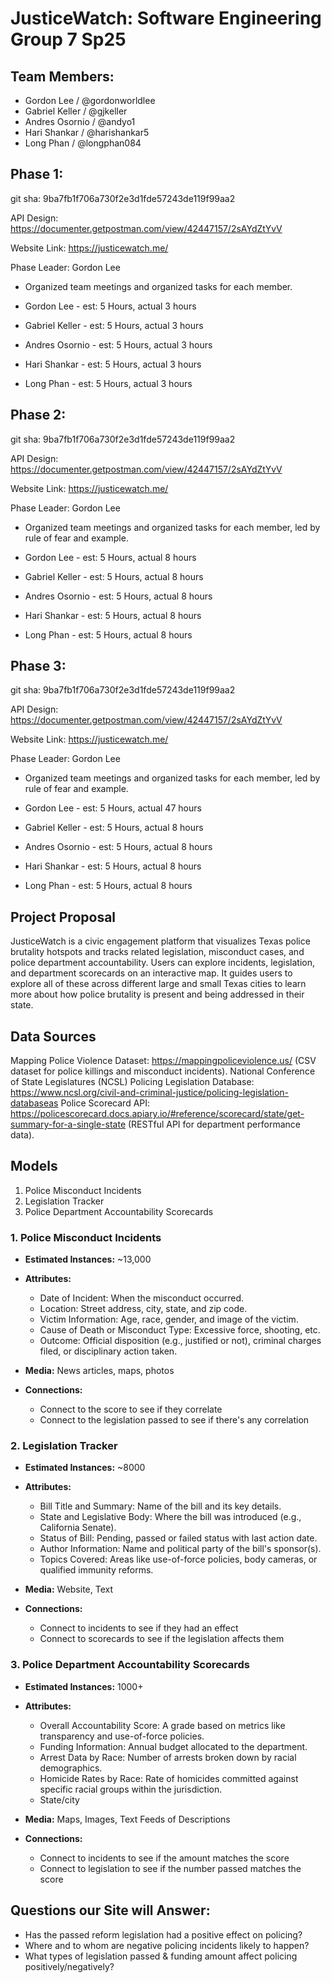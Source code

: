 # JusticeWatch: Software Engineering Group 7 Sp25

## Team Members:

- Gordon Lee / @gordonworldlee
- Gabriel Keller / @gjkeller
- Andres Osornio / @andyo1
- Hari Shankar / @harishankar5
- Long Phan / @longphan084

## Phase 1:

git sha: 9ba7fb1f706a730f2e3d1fde57243de119f99aa2


API Design: https://documenter.getpostman.com/view/42447157/2sAYdZtYvV 

Website Link: https://justicewatch.me/ 

Phase Leader: Gordon Lee
  - Organized team meetings and organized tasks for each member.

- Gordon Lee - est: 5 Hours, actual 3 hours
- Gabriel Keller - est: 5 Hours, actual 3 hours
- Andres Osornio - est: 5 Hours, actual 3 hours
- Hari Shankar - est: 5 Hours, actual 3 hours
- Long Phan - est: 5 Hours, actual 3 hours

## Phase 2:

git sha: 9ba7fb1f706a730f2e3d1fde57243de119f99aa2


API Design: https://documenter.getpostman.com/view/42447157/2sAYdZtYvV 

Website Link: https://justicewatch.me/ 

Phase Leader: Gordon Lee
  - Organized team meetings and organized tasks for each member, led by rule of fear and example.

- Gordon Lee - est: 5 Hours, actual 8 hours
- Gabriel Keller - est: 5 Hours, actual 8 hours
- Andres Osornio - est: 5 Hours, actual 8 hours
- Hari Shankar - est: 5 Hours, actual 8 hours
- Long Phan - est: 5 Hours, actual 8 hours


## Phase 3:

git sha: 9ba7fb1f706a730f2e3d1fde57243de119f99aa2


API Design: https://documenter.getpostman.com/view/42447157/2sAYdZtYvV 

Website Link: https://justicewatch.me/ 

Phase Leader: Gordon Lee
  - Organized team meetings and organized tasks for each member, led by rule of fear and example.

- Gordon Lee - est: 5 Hours, actual 47 hours
- Gabriel Keller - est: 5 Hours, actual 8 hours
- Andres Osornio - est: 5 Hours, actual 8 hours
- Hari Shankar - est: 5 Hours, actual 8 hours
- Long Phan - est: 5 Hours, actual 8 hours




## Project Proposal

JusticeWatch is a civic engagement platform that visualizes Texas police brutality hotspots and tracks related legislation, misconduct cases, and police department accountability. Users can explore incidents, legislation, and department scorecards on an interactive map. It guides users to explore all of these across different large and small Texas cities to learn more about how police brutality is present and being addressed in their state.

## Data Sources

Mapping Police Violence Dataset: https://mappingpoliceviolence.us/ (CSV dataset for police killings and misconduct incidents).
National Conference of State Legislatures (NCSL) Policing Legislation Database: https://www.ncsl.org/civil-and-criminal-justice/policing-legislation-databaseas
Police Scorecard API: https://policescorecard.docs.apiary.io/#reference/scorecard/state/get-summary-for-a-single-state (RESTful API for department performance data).

## Models

1. Police Misconduct Incidents
2. Legislation Tracker
3. Police Department Accountability Scorecards

### 1. Police Misconduct Incidents

- **Estimated Instances:** ~13,000

- **Attributes:**

  - Date of Incident: When the misconduct occurred.
  - Location: Street address, city, state, and zip code.
  - Victim Information: Age, race, gender, and image of the victim.
  - Cause of Death or Misconduct Type: Excessive force, shooting, etc.
  - Outcome: Official disposition (e.g., justified or not), criminal charges filed, or disciplinary action taken.

- **Media:** News articles, maps, photos

- **Connections:**
  - Connect to the score to see if they correlate
  - Connect to the legislation passed to see if there's any correlation

### 2. Legislation Tracker

- **Estimated Instances:** ~8000

- **Attributes:**

  - Bill Title and Summary: Name of the bill and its key details.
  - State and Legislative Body: Where the bill was introduced (e.g., California Senate).
  - Status of Bill: Pending, passed or failed status with last action date.
  - Author Information: Name and political party of the bill's sponsor(s).
  - Topics Covered: Areas like use-of-force policies, body cameras, or qualified immunity reforms.

- **Media:** Website, Text

- **Connections:**
  - Connect to incidents to see if they had an effect
  - Connect to scorecards to see if the legislation affects them

### 3. Police Department Accountability Scorecards

- **Estimated Instances:** 1000+

- **Attributes:**

  - Overall Accountability Score: A grade based on metrics like transparency and use-of-force policies.
  - Funding Information: Annual budget allocated to the department.
  - Arrest Data by Race: Number of arrests broken down by racial demographics.
  - Homicide Rates by Race: Rate of homicides committed against specific racial groups within the jurisdiction.
  - State/city

- **Media:** Maps, Images, Text Feeds of Descriptions

- **Connections:**
  - Connect to incidents to see if the amount matches the score
  - Connect to legislation to see if the number passed matches the score

## Questions our Site will Answer:

- Has the passed reform legislation had a positive effect on policing?
- Where and to whom are negative policing incidents likely to happen?
- What types of legislation passed & funding amount affect policing positively/negatively?